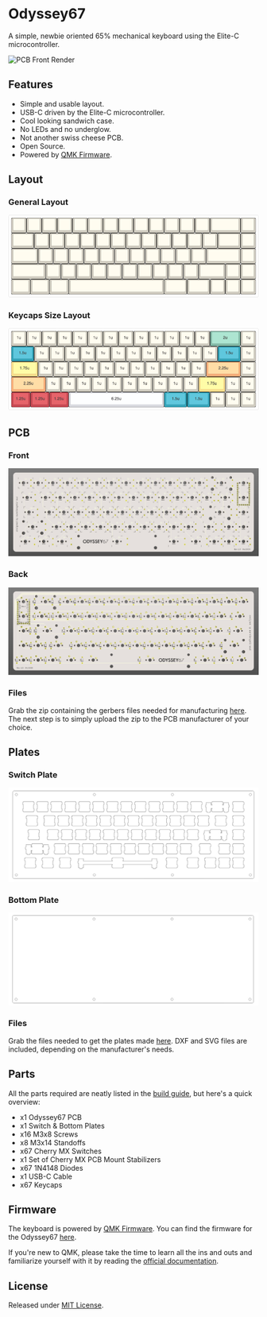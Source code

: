 # Odyssey67

 A simple, newbie oriented 65% mechanical keyboard using the Elite-C microcontroller.

 ![PCB Front Render](https://imgur.com/4Ekcaup)

## Features

 * Simple and usable layout.
 * USB-C driven by the Elite-C microcontroller.
 * Cool looking sandwich case.
 * No LEDs and no underglow.
 * Not another swiss cheese PCB.
 * Open Source.
 * Powered by [QMK Firmware](https://github.com/qmk/qmk_firmware).

## Layout

### General Layout

 ![KLE Layout](https://github.com/aureliengmichaud/Odyssey67/blob/master/Images/odyssey67-kle-layout.png)

### Keycaps Size Layout

 ![Keycaps Size Layout](https://github.com/aureliengmichaud/Odyssey67/blob/master/Images/odyssey67-size-layout.png)

## PCB

### Front

 ![PCB Front](https://github.com/aureliengmichaud/Odyssey67/blob/master/Images/odyssey67-pcb-front.png)

### Back

 ![PCB Back](https://github.com/aureliengmichaud/Odyssey67/blob/master/Images/odyssey67-pcb-back.png)

### Files

 Grab the zip containing the gerbers files needed for manufacturing [here](https://github.com/aureliengmichaud/Odyssey67/blob/master/Gerbers.zip). The next step is to simply upload the zip to the PCB manufacturer of your choice.

## Plates

### Switch Plate

 ![Switch Plate](https://github.com/aureliengmichaud/Odyssey67/blob/master/Images/odyssey67-switch-plate.png)

### Bottom Plate

 ![Bottom Plate](https://github.com/aureliengmichaud/Odyssey67/blob/master/Images/odyssey67-bottom-plate.png)

### Files

 Grab the files needed to get the plates made [here](https://github.com/aureliengmichaud/Odyssey67/tree/master/Plates). DXF and SVG files are included, depending on the manufacturer's needs.

## Parts

 All the parts required are neatly listed in the [build guide](https://github.com/aureliengmichaud/Odyssey67/tree/master/Build%20Guide), but here's a quick overview:

 * x1 Odyssey67 PCB
 * x1 Switch & Bottom Plates
 * x16 M3x8 Screws
 * x8 M3x14 Standoffs
 * x67 Cherry MX Switches
 * x1 Set of Cherry MX PCB Mount Stabilizers
 * x67 1N4148 Diodes
 * x1 USB-C Cable
 * x67 Keycaps

## Firmware

 The keyboard is powered by [QMK Firmware](https://github.com/qmk/qmk_firmware). You can find the firmware for the Odyssey67 [here](https://github.com/aureliengmichaud/qmk_firmware/tree/master/keyboards/odyssey67). 

 If you're new to QMK, please take the time to learn all the ins and outs and familiarize yourself with it by reading the [official documentation](https://docs.qmk.fm/#/).

## License

 Released under [MIT License](https://github.com/aureliengmichaud/Odyssey67/blob/master/LICENSE).